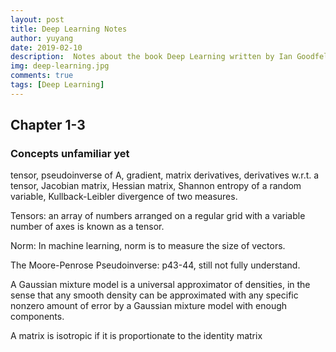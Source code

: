 ```yaml
---
layout: post
title: Deep Learning Notes
author: yuyang
date: 2019-02-10
description:  Notes about the book Deep Learning written by Ian Goodfellow, Yoshua Bengio, and Aaron Courville.
img: deep-learning.jpg
comments: true
tags: [Deep Learning]
---
```


## Chapter 1-3

### Concepts unfamiliar yet
tensor, pseudoinverse of A, gradient, matrix derivatives, derivatives w.r.t. a tensor, Jacobian matrix, Hessian matrix, Shannon entropy of a random variable, Kullback-Leibler divergence of two measures.

Tensors: an array of numbers arranged on a regular grid with a variable number of axes is known as a tensor.

Norm: In machine learning, norm is to measure the size of vectors.

The Moore-Penrose Pseudoinverse: p43-44, still not fully understand.

A Gaussian mixture model is a universal approximator of densities, in the sense that any smooth density can be approximated with any specific nonzero amount of error by a Gaussian mixture model with enough components.

A matrix is isotropic if it is proportionate to the identity matrix